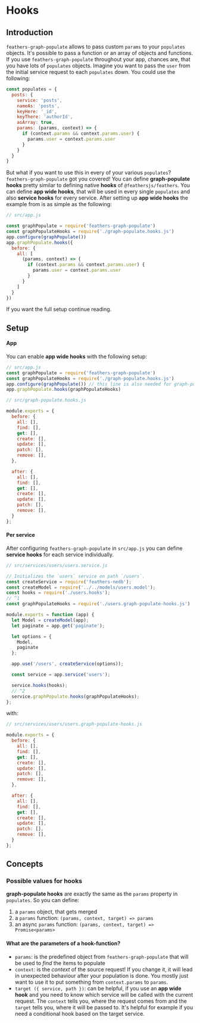 # Hooks

## Introduction

`feathers-graph-populate` allows to pass custom `params` to your `populates` objects. It's possible to pass a function or an array of objects and functions. If you use `feathers-graph-populate` throughout your app, chances are, that you have lots of `populates` objects. Imagine you want to pass the `user` from the initial service request to each `populates` down. You could use the following:

```js
const populates = {
  posts: {
    service: 'posts',
    nameAs: 'posts',
    keyHere: '_id',
    keyThere: 'authorId',
    asArray: true,
    params: (params, context) => {
      if (context.params && context.params.user) {
        params.user = context.params.user
      }
    }
  }
}
```

But what if you want to use this in every of your various `populates`? `feathers-graph-populate` got you covered! You can define **graph-populate hooks** pretty similar to defining native **hooks** of `@feathersjs/feathers`. You can define **app wide hooks**, that will be used in every single `populates` and also **service hooks** for every service. After setting up **app wide hooks** the example from is as simple as the following:

```js
// src/app.js

const graphPopulate = require('feathers-graph-populate')
const graphPopulateHooks = require('./graph-populate.hooks.js')
app.configure(graphPopulate())
app.graphPopulate.hooks({
  before: {
    all: [
      (params, context) => {
        if (context.params && context.params.user) {
          params.user = context.params.user
        }
      }
    ]
  }
})
```

If you want the full setup continue reading.

## Setup

#### App

You can enable **app wide hooks** with the following setup:

```js
// src/app.js
const graphPopulate = require('feathers-graph-populate')
const graphPopulateHooks = require('./graph-populate.hooks.js')
app.configure(graphPopulate()) // this line is also needed for graph-populate servide hooks
app.graphPopulate.hooks(graphPopulateHooks)
```

```js
// src/graph-populate.hooks.js

module.exports = {
  before: {
    all: [],
    find: [],
    get: [],
    create: [],
    update: [],
    patch: [],
    remove: [],
  },

  after: {
    all: [],
    find: [],
    get: [],
    create: [],
    update: [],
    patch: [],
    remove: [],
  }
};

```

#### Per service

After configuring `feathers-graph-populate` in `src/app.js` you can define **service hooks** for each service individually.

```js
// src/services/users/users.service.js

// Initializes the `users` service on path `/users`.
const createService = require('feathers-nedb');
const createModel = require('../../models/users.model');
const hooks = require('./users.hooks');
// ^1
const graphPopulateHooks = require('./users.graph-populate-hooks.js')

module.exports = function (app) {
  let Model = createModel(app);
  let paginate = app.get('paginate');

  let options = {
    Model,
    paginate
  };

  app.use('/users', createService(options));

  const service = app.service('users');

  service.hooks(hooks);
  // ^2
  service.graphPopulate.hooks(graphPopulateHooks);
};
```
with:
```js
// src/services/users/users.graph-populate-hooks.js

module.exports = {
  before: {
    all: [],
    find: [],
    get: [],
    create: [],
    update: [],
    patch: [],
    remove: [],
  },

  after: {
    all: [],
    find: [],
    get: [],
    create: [],
    update: [],
    patch: [],
    remove: [],
  }
};

```

## Concepts

### Possible values for hooks

**graph-populate hooks** are exactly the same as the `params` property in `populates`. So you can define:
1. a `params` object, that gets merged
2. a `params` function: `(params, context, target) => params`
3. an async `params` function: `(params, context, target) => Promise<params>`

#### What are the parameters of a hook-function?

- `params`: is the predefined object from `feathers-graph-populate` that will be used to *find* the items to populate
- `context`: is the *context* of the source request! If you change it, it will lead in unexpected behaviour after your population is done. You mostly just want to use it to put something from `context.params` to `params`.
- `target ({ service, path })`: can be helpful, if you use an **app wide hook** and you need to know which service will be called with the current request. The `context` tells you, where the request comes from and the `target` tells you, where it will be passed to. It's helpful for example if you need a conditional hook based on the target service.
